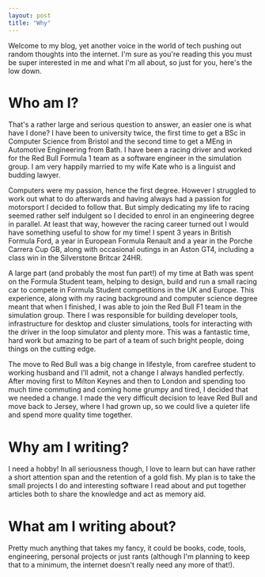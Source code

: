 ```yaml
---
layout: post
title: "Why"
---
```


Welcome to my blog, yet another voice in the world of tech pushing out random thoughts into the internet. I'm sure as you're reading this you must be super interested in me and what I'm all about, so just for you, here's the low down.

# Who am I?
That's a rather large and serious question to answer, an easier one is what have I done? I have been to university twice, the first time to get a BSc in Computer Science from Bristol and the second time to get a MEng in Automotive Engineering from Bath. I have been a racing driver and worked for the Red Bull Formula 1 team as a software engineer in the simulation group. I am very happily married to my wife Kate who is a linguist and budding lawyer.

Computers were my passion, hence the first degree. However I struggled to work out what to do afterwards and having always had a passion for motorsport I decided to follow that. But simply dedicating my life to racing seemed rather self indulgent so I decided to enrol in an engineering degree in parallel. At least that way, however the racing career turned out I would have something useful to show for my time! I spent 3 years in British Formula Ford, a year in European Formula Renault and a year in the Porche Carrera Cup GB, along with occasional outings in an Aston GT4, including a class win in the Silverstone Britcar 24HR.

A large part (and probably the most fun part!) of my time at Bath was spent on the Formula Student team, helping to design, build and run a small racing car to compete in Formula Student competitions in the UK and Europe. This experience, along with my racing background and computer science degree meant that when I finished, I was able to join the Red Bull F1 team in the simulation group. There I was responsible for building developer tools, infrastructure for desktop and cluster simulations, tools for interacting with the driver in the loop simulator and plenty more. This was a fantastic time, hard work but amazing to be part of a team of such bright people, doing things on the cutting edge. 

The move to Red Bull was a big change in lifestyle, from carefree student to working husband and I'll admit, not a change I always handled perfectly. After moving first to Milton Keynes and then to London and spending too much time commuting and coming home grumpy and tired, I decided that we needed a change. I made the very difficult decision to leave Red Bull and move back to Jersey, where I had grown up, so we could live a quieter life and spend more quality time together. 
 
# Why am I writing?
I need a hobby! In all seriousness though, I love to learn but can have rather a short attention span and the retention of a gold fish. My plan is to take the small projects I do and interesting software I read about and put together articles both to share the knowledge and act as memory aid.

# What am I writing about?
Pretty much anything that takes my fancy, it could be books, code, tools, engineering, personal projects or just rants (although I'm planning to keep that to a minimum, the internet doesn't really need any more of that!).
